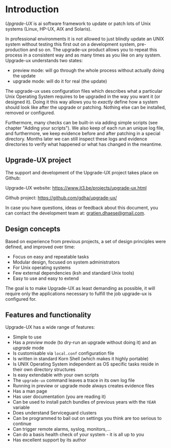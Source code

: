 # Introduction

*Upgrade-UX* is ai software framework to update or patch lots of Unix systems (Linux,
HP-UX, AIX and Solaris).

In professional environments it is not allowed
to just blindly update an UNIX system without testing this first out on a development
system, pre-production and so on. The upgrade-ux product allows you to repeat
this process in a consistent way and as many times as you like on any system.
Upgrade-ux understands two states:

 - preview mode: will go through the whole process without actually doing the update
 - upgrade mode: will do it for real (the update)

The upgrade-ux uses configuration files which describes what a particular Unix Operating
System requires to be upgraded in the way you want it (or designed it). Doing
it this way allows you to *exactly* define how a system should look like after
the upgrade or patching. Nothing else can be installed, removed or configured.

Furthermore, many checks can be built-in via adding simple scripts (see chapter 
"Adding your scripts"). We also keep of each run an unique log file, and furthermore, we keep
evidence before and after patching in a special directory. Months later we can still
inspect these logs and evidence directories to verify what happened or what has
changed in the meantime.


## Upgrade-UX project

The support and development of the Upgrade-UX project takes place
on Github:

Upgrade-UX website:
    https://www.it3.be/projects/upgrade-ux.html

Github project:
    https://github.com/gdha/upgrade-ux/

In case you have questions, ideas or feedback about this document, you
can contact the development team at:
gratien.dhaese@gmail.com.


## Design concepts

Based on experience from previous projects, a set of design principles were
defined, and improved over time:

 - Focus on easy and repeatable tasks
 - Modular design, focused on system administrators
 - For Unix operating systems
 - Few external dependencies (ksh and standard Unix tools)
 - Easy to use and easy to extend

The goal is to make Upgrade-UX as least demanding as possible, it will
require only the applications necessary to fulfill the job upgrade-ux
is configured for.


##  Features and functionality
Upgrade-UX has a wide range of features:

 - Simple to use
 - Has a _preview_ mode (to dry-run an upgrade without doing it) and an _upgrade_ mode
 - Is customisable via `local.conf` configuration file
 - Is written in standard Korn Shell (which makes it highly portable)
 - Is UNIX Operating System independent as OS specific tasks reside in their own directory structures
 - Is easy extendable with your own scripts
 - The `upgrade-ux` command leaves a trace in its own log file
 - Running in preview or upgrade mode always creates evidence files
 - Has a man page
 - Has user documentation (you are reading it)
 - Can be used to install patch bundles of previous years with the `YEAR` variable
 - Does understand Serviceguard clusters
 - Can be programmed to bail out on settings you think are too serious to continue
 - Can trigger remote alarms, syslog, monitors,...
 - Can do a basis health check of your system - it is all up to you
 - Has excellent support by its author


